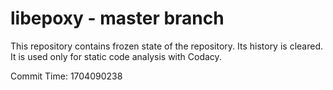 # libepoxy - master branch

This repository contains frozen state of the repository.
Its history is cleared. It is used only for static code
analysis with Codacy.

Commit Time: 1704090238
